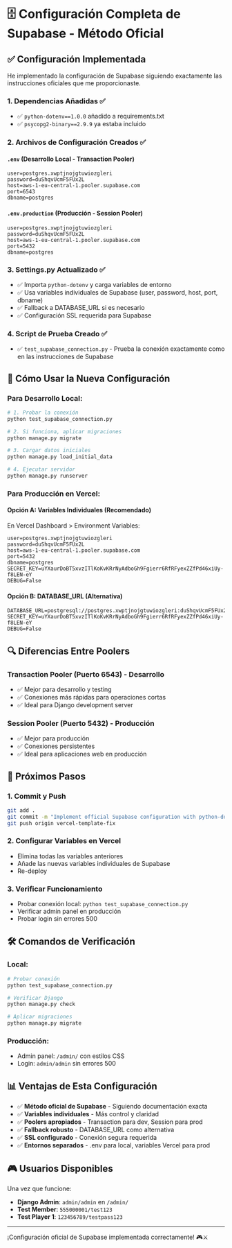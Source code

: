 # 🗄️ Configuración Completa de Supabase - Método Oficial

## ✅ Configuración Implementada

He implementado la configuración de Supabase siguiendo exactamente las instrucciones oficiales que me proporcionaste.

### **1. Dependencias Añadidas** ✅
- ✅ `python-dotenv==1.0.0` añadido a requirements.txt
- ✅ `psycopg2-binary==2.9.9` ya estaba incluido

### **2. Archivos de Configuración Creados** ✅

#### **`.env` (Desarrollo Local - Transaction Pooler)**
```env
user=postgres.xwptjnojgtuwiozgleri
password=duShqvUcmF5FUx2L
host=aws-1-eu-central-1.pooler.supabase.com
port=6543
dbname=postgres
```

#### **`.env.production` (Producción - Session Pooler)**
```env
user=postgres.xwptjnojgtuwiozgleri
password=duShqvUcmF5FUx2L
host=aws-1-eu-central-1.pooler.supabase.com
port=5432
dbname=postgres
```

### **3. Settings.py Actualizado** ✅
- ✅ Importa `python-dotenv` y carga variables de entorno
- ✅ Usa variables individuales de Supabase (user, password, host, port, dbname)
- ✅ Fallback a DATABASE_URL si es necesario
- ✅ Configuración SSL requerida para Supabase

### **4. Script de Prueba Creado** ✅
- ✅ `test_supabase_connection.py` - Prueba la conexión exactamente como en las instrucciones de Supabase

## 🚀 Cómo Usar la Nueva Configuración

### **Para Desarrollo Local:**
```bash
# 1. Probar la conexión
python test_supabase_connection.py

# 2. Si funciona, aplicar migraciones
python manage.py migrate

# 3. Cargar datos iniciales
python manage.py load_initial_data

# 4. Ejecutar servidor
python manage.py runserver
```

### **Para Producción en Vercel:**

#### **Opción A: Variables Individuales (Recomendado)**
En Vercel Dashboard > Environment Variables:
```
user=postgres.xwptjnojgtuwiozgleri
password=duShqvUcmF5FUx2L
host=aws-1-eu-central-1.pooler.supabase.com
port=5432
dbname=postgres
SECRET_KEY=uYXaurDoBT5xvzITlKoKvKRrNyAdboGh9Fgierr6RfRFyexZZfPd46xiUy-f8LEN-eY
DEBUG=False
```

#### **Opción B: DATABASE_URL (Alternativa)**
```
DATABASE_URL=postgresql://postgres.xwptjnojgtuwiozgleri:duShqvUcmF5FUx2L@db.xwptjnojgtuwiozgleri.supabase.co:5432/postgres
SECRET_KEY=uYXaurDoBT5xvzITlKoKvKRrNyAdboGh9Fgierr6RfRFyexZZfPd46xiUy-f8LEN-eY
DEBUG=False
```

## 🔍 Diferencias Entre Poolers

### **Transaction Pooler (Puerto 6543) - Desarrollo**
- ✅ Mejor para desarrollo y testing
- ✅ Conexiones más rápidas para operaciones cortas
- ✅ Ideal para Django development server

### **Session Pooler (Puerto 5432) - Producción**
- ✅ Mejor para producción
- ✅ Conexiones persistentes
- ✅ Ideal para aplicaciones web en producción

## 🎯 Próximos Pasos

### **1. Commit y Push**
```bash
git add .
git commit -m "Implement official Supabase configuration with python-dotenv"
git push origin vercel-template-fix
```

### **2. Configurar Variables en Vercel**
- Elimina todas las variables anteriores
- Añade las nuevas variables individuales de Supabase
- Re-deploy

### **3. Verificar Funcionamiento**
- Probar conexión local: `python test_supabase_connection.py`
- Verificar admin panel en producción
- Probar login sin errores 500

## 🛠️ Comandos de Verificación

### **Local:**
```bash
# Probar conexión
python test_supabase_connection.py

# Verificar Django
python manage.py check

# Aplicar migraciones
python manage.py migrate
```

### **Producción:**
- Admin panel: `/admin/` con estilos CSS
- Login: `admin/admin` sin errores 500

## 📊 Ventajas de Esta Configuración

- ✅ **Método oficial de Supabase** - Siguiendo documentación exacta
- ✅ **Variables individuales** - Más control y claridad
- ✅ **Poolers apropiados** - Transaction para dev, Session para prod
- ✅ **Fallback robusto** - DATABASE_URL como alternativa
- ✅ **SSL configurado** - Conexión segura requerida
- ✅ **Entornos separados** - .env para local, variables Vercel para prod

## 🎮 Usuarios Disponibles

Una vez que funcione:
- **Django Admin**: `admin/admin` en `/admin/`
- **Test Member**: `555000001/test123`
- **Test Player 1**: `123456789/testpass123`

---

¡Configuración oficial de Supabase implementada correctamente! 🎮⚔️
